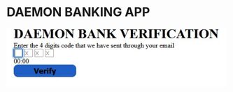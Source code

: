 # DAEMON BANKING APP


![alt text](https://github.com/Hoffdl/Daemon-Banking-App/blob/master/verifyimg.jpg)
